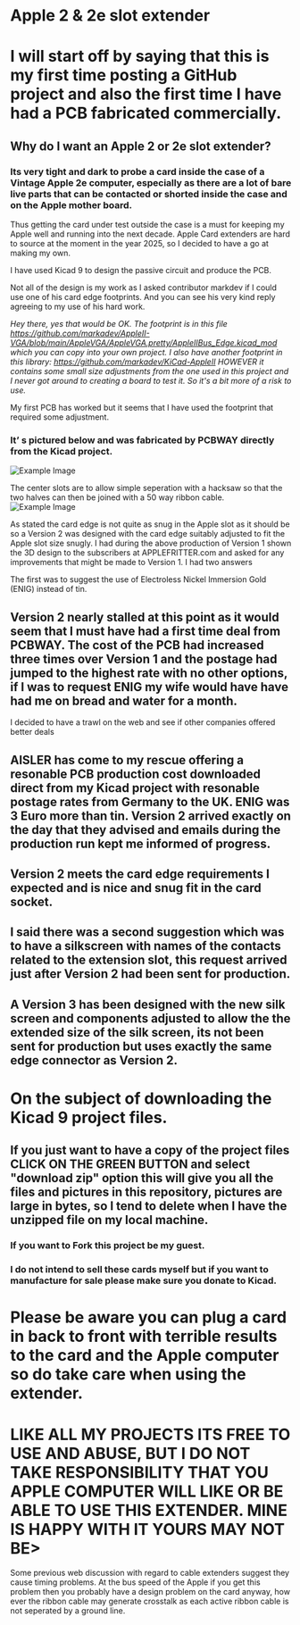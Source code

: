 # Apple 2 & 2e slot extender
# I will start off by saying that this is my first time posting a GitHub project and also the first time I have had a PCB fabricated commercially.
## Why do I want an Apple 2 or 2e slot extender?
### Its very tight and dark to probe a card inside the case of a Vintage Apple 2e computer, especially as there are a lot of bare live parts that can be contacted or shorted inside the case and on the Apple mother board.
Thus getting the card under test outside the case is a must for keeping my Apple well and running into the next decade.
Apple Card extenders are hard to source at the moment in the year 2025, so I decided to have a go at making my own.

I have used Kicad 9 to design the passive circuit and produce the PCB.

Not all of the design is my work as I asked contributor markdev if I could use one of his card edge footprints. And you can see his very kind reply agreeing to my use of his hard work.

*Hey there, yes that would be OK. The footprint is in this file https://github.com/markadev/AppleII-VGA/blob/main/AppleVGA/AppleVGA.pretty/AppleIIBus_Edge.kicad_mod which you can copy into your own project.
I also have another footprint in this library: https://github.com/markadev/KiCad-AppleII HOWEVER it contains some small size adjustments from the one used in this project and I never got around to creating a board to test it. So it's a bit more of a risk to use.*
 
My first PCB has worked but it seems that I have used the footprint that required some adjustment. 

### It’ s pictured below and was fabricated by PCBWAY directly from the Kicad project.
![Example Image](https://github.com/MrCrusty/APPLE-SLOT-EXTENDER/blob/main/jpg/IMG_2057.JPG)

The center slots are to allow simple seperation with a hacksaw so that the two halves can then be joined with a 50 way ribbon cable.
![Example Image](https://github.com/MrCrusty/APPLE-SLOT-EXTENDER/blob/main/jpg/IMG_2053.JPG)

As stated the card edge is not quite as snug in the Apple slot as it should be so a Version 2 was designed with the card edge suitably adjusted to fit the Apple slot size snugly.
I had during the above production of Version 1 shown the 3D design to the subscribers at APPLEFRITTER.com and asked for any improvements that might be made to Version 1. I had two answers 

The first was to suggest the use of Electroless Nickel Immersion Gold (ENIG) instead of tin.

## Version 2 nearly stalled at this point as it would seem that I must have had a first time deal from PCBWAY. The cost of the PCB had increased three times over Version 1 and the postage had jumped to the highest rate with no other options, if I was to request ENIG my wife would have have had me on bread and water for a month.

I decided to have a trawl on the web and see if other companies offered better deals 
## AISLER has come to my rescue offering a resonable PCB production cost downloaded direct from my Kicad project with resonable postage rates from Germany to the UK. ENIG was 3 Euro more than tin. Version 2 arrived exactly on the day that they advised and emails during the production run kept me informed of progress. 
## Version 2 meets the card edge requirements I expected and is nice and snug fit in the card socket.

## I said there was a second suggestion which was to have a silkscreen with names of the contacts related to the extension slot, this request arrived just after Version 2 had been sent for production. 
## A Version 3 has been designed with the new silk screen and components adjusted to allow the the extended size of the silk screen, its not been sent for production but uses exactly the same edge connector as Version 2.
# On the subject of downloading the Kicad 9 project files.
## If you just want to have a copy of the project files CLICK ON THE GREEN BUTTON and select "download zip" option this will give you all the files and pictures in this repository, pictures are large in bytes, so I tend to delete when I have the unzipped file on my local machine. 
### If you want to Fork this project be my guest. 
### I do not intend to sell these cards myself but if you want to manufacture for sale please make sure you donate to Kicad.

# Please be aware you can plug a card in back to front with terrible results to the card and the Apple computer so do take care when using the extender. 
# LIKE ALL MY PROJECTS ITS FREE TO USE AND ABUSE, BUT I DO NOT TAKE RESPONSIBILITY THAT YOU APPLE COMPUTER WILL LIKE OR BE ABLE TO USE THIS EXTENDER. MINE IS HAPPY WITH IT YOURS MAY NOT BE> 
Some previous web discussion with regard to cable extenders suggest they cause timing problems. 
At the bus speed of the Apple if you get this problem then you probably have a design problem on the card anyway, how ever the ribbon cable may generate crosstalk as each active ribbon cable is not seperated by a ground line.
















































































































































